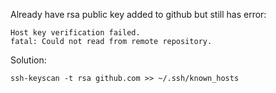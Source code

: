 
Already have rsa public key added to github but still has error:
```
Host key verification failed.
fatal: Could not read from remote repository.
```

Solution:
```
ssh-keyscan -t rsa github.com >> ~/.ssh/known_hosts
```
